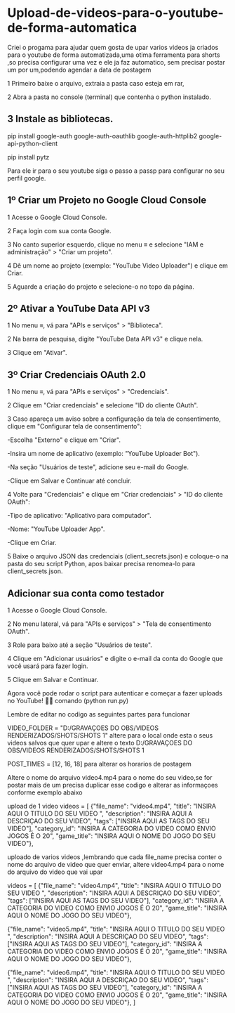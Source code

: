 # Upload-de-videos-para-o-youtube-de-forma-automatica
Criei o progama para ajudar quem gosta de upar varios videos ja criados para o youtube de forma automatizada,uma otima ferramenta para shorts ,so precisa configurar uma vez e ele ja faz automatico, sem precisar postar um por um,podendo agendar a data de postagem

1 Primeiro baixe o arquivo, extraia a pasta caso esteja em rar,

2 Abra a pasta no console (terminal) que contenha o python instalado.

3 Instale as bibliotecas.
------------------------------------------------------------------------------------------
pip install google-auth google-auth-oauthlib google-auth-httplib2 google-api-python-client 

pip install pytz


Para ele ir para o seu youtube siga o passo a passp para configurar no seu perfil google.

1º Criar um Projeto no Google Cloud Console
------------------------------------------------------------------------------------
1 Acesse o Google Cloud Console.

2 Faça login com sua conta Google.

3 No canto superior esquerdo, clique no menu ≡ e selecione "IAM e administração" > "Criar um projeto".

4 Dê um nome ao projeto (exemplo: "YouTube Video Uploader") e clique em Criar.

5 Aguarde a criação do projeto e selecione-o no topo da página.

2º Ativar a YouTube Data API v3
-----------------------------------------------------------------------------------
1 No menu ≡, vá para "APIs e serviços" > "Biblioteca".

2 Na barra de pesquisa, digite "YouTube Data API v3" e clique nela.

3 Clique em "Ativar".

3º Criar Credenciais OAuth 2.0
---------------------------------------------------------------------------------
1 No menu ≡, vá para "APIs e serviços" > "Credenciais".

2 Clique em "Criar credenciais" e selecione "ID do cliente OAuth".

3 Caso apareça um aviso sobre a configuração da tela de consentimento, clique em "Configurar tela de consentimento":

-Escolha "Externo" e clique em "Criar".

-Insira um nome de aplicativo (exemplo: "YouTube Uploader Bot").

-Na seção "Usuários de teste", adicione seu e-mail do Google.

-Clique em Salvar e Continuar até concluir.

4 Volte para "Credenciais" e clique em "Criar credenciais" > "ID do cliente OAuth":

-Tipo de aplicativo: "Aplicativo para computador".

-Nome: "YouTube Uploader App".

-Clique em Criar.


5 Baixe o arquivo JSON das credenciais (client_secrets.json) e coloque-o na pasta do seu script Python, apos baixar precisa renomea-lo para client_secrets.json.


Adicionar sua conta como testador
------------------------------------------------
1 Acesse o Google Cloud Console.

2 No menu lateral, vá para "APIs e serviços" > "Tela de consentimento OAuth".

3 Role para baixo até a seção "Usuários de teste".

4 Clique em "Adicionar usuários" e digite o e-mail da conta do Google que você usará para fazer login.

5 Clique em Salvar e Continuar.

Agora você pode rodar o script para autenticar e começar a fazer uploads no YouTube! 🎥🚀 comando (python run.py)

Lembre de editar no codigo as seguintes partes para funcionar

VIDEO_FOLDER = "D:/GRAVAÇOES DO OBS/VIDEOS RENDERIZADOS/SHOTS/SHOTS 1" altere para o local onde esta o seus videos salvos que quer upar e altere o texto D:/GRAVAÇOES DO OBS/VIDEOS RENDERIZADOS/SHOTS/SHOTS 1

POST_TIMES = [12, 16, 18] para alterar os horarios de postagem 

Altere o nome do arquivo video4.mp4 para o nome do seu video,se for postar mais de um precisa duplicar esse codigo e alterar as informaçoes conforme exemplo abaixo

upload de 1 video 
videos = [
    {"file_name": "video4.mp4", "title": "INSIRA AQUI O TITULO DO SEU VIDEO ", "description": "INSIRA AQUI A DESCRIÇAO DO SEU VIDEO", "tags": ["INSIRA AQUI AS TAGS DO SEU VIDEO"], "category_id": "INSIRA A CATEGORIA DO VIDEO COMO ENVIO JOGOS É O 20", "game_title": "INSIRA AQUI O NOME DO JOGO DO SEU VIDEO"},
    

uploado de varios videos ,lembrando que cada file_name precisa conter o nome do arquivo de video que quer enviar, altere video4.mp4 para o nome do arquivo do video que vai upar

 videos = [
     {"file_name": "video4.mp4", "title": "INSIRA AQUI O TITULO DO SEU VIDEO ", "description": "INSIRA AQUI A DESCRIÇAO DO SEU VIDEO", "tags": ["INSIRA AQUI AS TAGS DO SEU VIDEO"], "category_id": "INSIRA A CATEGORIA DO VIDEO COMO ENVIO JOGOS É O 20", "game_title": "INSIRA AQUI O NOME DO JOGO DO SEU VIDEO"},

  {"file_name": "video5.mp4", "title": "INSIRA AQUI O TITULO DO SEU VIDEO ", "description": "INSIRA AQUI A DESCRIÇAO DO SEU VIDEO", "tags": ["INSIRA AQUI AS TAGS DO SEU VIDEO"], "category_id": "INSIRA A CATEGORIA DO VIDEO COMO ENVIO JOGOS É O 20", "game_title": "INSIRA AQUI O NOME DO JOGO DO SEU VIDEO"},
  
   {"file_name": "video6.mp4", "title": "INSIRA AQUI O TITULO DO SEU VIDEO ", "description": "INSIRA AQUI A DESCRIÇAO DO SEU VIDEO", "tags": ["INSIRA AQUI AS TAGS DO SEU VIDEO"], "category_id": "INSIRA A CATEGORIA DO VIDEO COMO ENVIO JOGOS É O 20", "game_title": "INSIRA AQUI O NOME DO JOGO DO SEU VIDEO"},
]
 
